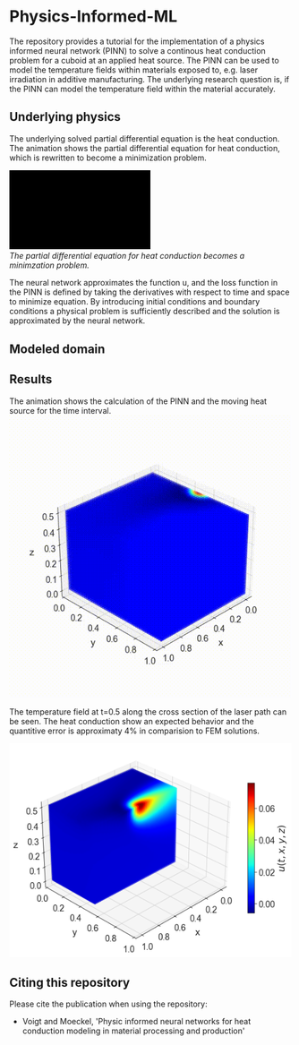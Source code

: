 # Physics-Informed-ML
The repository provides a tutorial for the implementation of a physics informed neural network (PINN) to solve a continous heat conduction problem for a cuboid at an applied heat source. The PINN can be used to model the temperature fields within materials exposed to, e.g. laser irradiation in additive manufacturing. The underlying research question is, if the PINN can model the temperature field within the material accurately. 

## Underlying physics
The underlying solved partial differential equation is the heat conduction. The animation shows the partial differential equation for heat conduction, which is rewritten to become a minimization problem.

<p>
  <img src='Images/Video_manim_PDE_Heat.gif' width=50% height=50% />
  <br>
  <em>The partial differential equation for heat conduction becomes a minimzation problem.</em>
</p>

The neural network approximates the function u, and the loss function in the PINN is defined by taking the derivatives with respect to time and space to minimize equation. By introducing initial conditions and boundary conditions a physical problem is sufficiently described and the solution is approximated by the neural network. 
  
## Modeled domain


## Results
The animation shows the calculation of the PINN and the moving heat source for the time interval. 
![Caption](Images/Video_3D.gif)

The temperature field at t=0.5 along the cross section of the laser path can be seen. The heat conduction show an expected behavior and the quantitive error is approximaty 4% in comparision to FEM solutions. 

![alt text](https://github.com/J-wq/Physics-Informed-ML/blob/main/Images/PINN_simulation_cross_section.png?raw=true)


## Citing this repository
Please cite the publication when using the repository:
- Voigt and Moeckel, 'Physic informed neural networks for heat conduction modeling in material processing and production'

